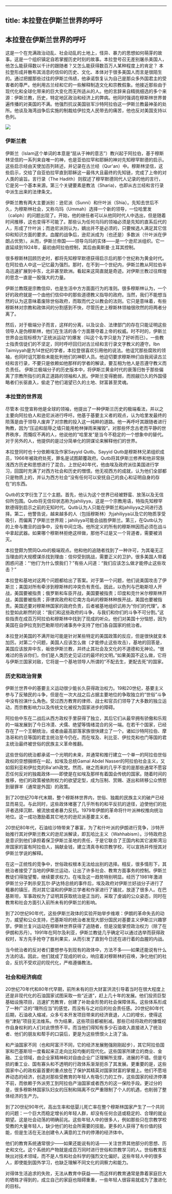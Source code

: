 ---
title: 本拉登在伊斯兰世界的呼吁
----

## 本拉登在伊斯兰世界的呼吁

这是一个在充满政治动乱、社会动乱的土地上，怪异、暴力的思想如何萌芽的故事。这是一个组织镇定自若掌握历史时刻的故事。本拉登号召无差别屠杀美国人，他怎么能获得数以千计的跟随者？又怎么能获得数百万人某种程度上的肯定？ 本拉登形成并散布其消息的信仰的历史、文化、本体对于很多美国人而言是很陌生的。通过把握那些过往的伊斯兰伟绩，他承诺恢复认为自己是那众多外国君主的受害者的尊严。他利用古兰经和它的一些解释制造文化和宗教假象。他接近那些由于现代化和全球化带来的巨大变化而无所适从的人。他的言辞来自精挑细选的多个来源：伊斯兰教，历史，特定地区政治和经济上的弊病。他同时强调在穆斯林世界普遍传播的对美国的不满。他强烈抗议美国驻军沙特阿拉伯这一伊斯兰教最神圣的处所。他谈及海湾战争后实施的制裁给伊拉克人民带去的痛苦，他也反对美国支持以色列。

![](066.jpg)


### 伊斯兰教

伊斯兰（Islam这个单词的本意是“屈从于神的意志”）教兴起于阿拉伯，基于穆斯林坚信的一系列来自唯一的神，也是亚伯拉罕和耶稣的神对先知穆罕默德的启示。这些启示经由天使加百列转述，并记录在古兰经（Qur'an）中。穆斯林坚信，这些启示，交给了自亚伯拉罕直到耶稣这一最伟大且最终的先知链，完成了上帝的对人类的谕旨。言行录（The Hadith）则叙述了穆罕默德同代人记录的他的言行，它是另一个基本来源。第三个关键要素是教法（Sharia)，也即从古兰经和言行录中派生出来的法律条文。

伊斯兰教有两大主要派别：逊尼派（Sunni）和什叶派（Shia）。先知去世后不久，为穆斯林社会，又称乌玛（Ummah）选择一个新的领导，一位哈里发（caliph）的问题出现了。开始，他的继任者可以从他同时代人中选出，但是随着时间推移，这也变得不可能了。那些认为任何乌玛的领袖必须是先知的直系后代的人，形成了什叶派；而逊尼派则认为，嫡出并不是必须的，只要候选人满足其它信仰和知识方面的要求。血腥的战争后，逊尼派成为（也还是）多数派（什叶派在伊朗占优势）。从而，伊斯兰帝国——领导乌玛的实体——是一个逊尼派组织。它一直延续到1924年，最初由阿拉伯控制，其后由奥斯曼·土耳其控制。

很多穆斯林回顾历史时，都将先知穆罕默德获得启示后的那个世纪称为黄金时代。在阿拉伯人中这一记忆最为强烈。那时，在不到一个世纪内，伊斯兰教从阿拉伯半岛迅速扩展到中东，北非甚至欧洲。看起来这简直就是奇迹。对伊斯兰教过往辉煌的思念一直是一股强大的力量。

伊斯兰教既是宗教信仰，也是生活中方方面面行为的准则。很多穆斯林认为，一个好的政府就是一个由他们信仰中的那些道德教义指导的政府。当然，我们不能想当然的认为这意味着废除世俗政府，而取而代之以教会的法则。它只是意味着，有些穆斯林对宗教和政体间的分割感到不快，尽管历史上穆斯林领袖很欣然的将两者分离了。

然后，对于极端分子而言，这样的分离，以及议会、法律部门的存在只能证明这些领导人是伪穆斯林，他们在生活的各个方面篡夺着上帝的权威。时不时的，伊斯兰世界会出现标榜为“正统派运动”的爆发（叫这个名字只是为了好听而已）。一些教士指责信徒们的不坚定，同时呼吁回归对古兰经和言行录文字教义的遵守。Ibn Taimiyyah是为14世纪的学者，本拉登很喜欢引用他的说法。他诅咒那些腐败的领袖，也同时诅咒那些未能批判他们的神职人员。他迫切要求穆斯林们自我阅读古兰经和言行录，不要只是依赖如他那样的学者的解读，要互相为他人是否遵守教义而负责任。 伊斯兰极端分子的历史版本中，将伊斯兰黄金时代的衰落归咎于那些偏离了宗教所指引的真正道路的领袖和人民。伊斯兰变得脆弱，而觊觎已久的外国侵略者们长驱直入，偷走了他们渴望已久的土地、财富甚至灵魂。

### 本拉登的世界观

尽管本·拉登宣称他是全球的领袖，他提出了一种伊斯兰历史的极端看法，并以之主要向阿拉伯人和逊尼派进行呼吁。他基于基要主义者的观点，认为哈里发最终的陨落是由于领导人废弃了对宗教的投入这一纯粹的道路。他一再呼吁其跟随者进行殉教，因为“压迫和屈辱之墙只能用枪林弹雨来摧毁”。对那些怀念古老而平静的世界秩序，而慨叹不再的人，他说他的“哈里发”是当今不稳定的一个想象中的替代。对于另外的人，他提供的是过分简单化的阴谋论来解释他们的世界。

本拉登同时也十分依赖埃及作家Sayyid Qutb。Sayyid Qutb是穆斯林兄弟组织成员，1966年被政府处死，罪名是试图颠覆政府。Qutb将其伊斯兰修养和他非常肤浅西方历史和思想进行了混合。上世纪40年代，他由埃及政府派往美国进行学习，回国时充满了对西方社会和历史的憎恨。他无视西方的成就，认为他们全部都只是物质上的，并认为西方社会“没有任何可以安抚自己的良心和证明自身的存在”的东西。

Qutb的文字衍生了三个主题。首先，他认为这个世界已经被野蛮、放荡以及无信仰所包围。Qutb将无信仰状态称为jahiliyya，这是一个宗教用语，特指先知穆罕默德得到启示之前的无知时代。Qutb认为人只能在伊斯兰和jahiliyya之间进行选择。第二，他警告说，越来越多的人（包括穆斯林）为jahiliyya以及它的物质享受吸引，而偏离了伊斯兰世界观；jahiliyya可能会战胜伊斯兰。第三，在Qutb认为的上帝与撒旦的战争中，没有中间立场。他所定义的所有的穆斯林因而必须在战斗中拿起武器。如果哪个穆斯林拒绝这样做，那他不过是又一个背道者，需要被消灭。

本拉登颇为赞同Qutb的极端观点。他和他的追随者找到了一种许可，为其毫无正当理由的大规模谋杀找到理由：信仰受到挑战，需要正义的卫护。很多美国人带着困惑问道：“‘他们’为什么恨我们？”有些人问道：“我们应该怎么做才能停止这些攻击？”

本拉登和基地对这两个问题都给出了答案。对于第一个问题，他们说美国攻击了伊斯兰；美国对所有牵涉到穆斯林的冲突负有责任。因此，以色列与巴勒斯坦人开战，美国要被指责；俄罗斯和车臣开战，美国要被指责；印度和克什米尔穆斯林开战，美国要被指责；菲律宾政府和它南方岛屿的穆斯林种族开战，美国也要被指责。美国还要对穆斯林国家的政府负责，后者被基地组织讥称为“你们的代理”。本拉登如此断然的说：“我们和这些政府的斗争，与我们和你们的斗争不可分割。”这些指责在成百万阿拉伯和穆斯林中找到了现成的听众。他们对美国十分恼怒，因为美国在自伊拉克到巴勒斯坦的诸事务中支持了他们各自国家的统治者。

本拉登对美国的不满开始可能是针对某些特定的美国政策的反应，但是很快就变本加厉。对第二个问题，美国人应该怎么做（才能停止这些攻击），基地的回答是，美国应该放弃中东，皈依伊斯兰教，并终止其社会及文化的不道德和无神论。“很难过的告诉你们，你们是人类历史见证过的最坏的文明。”如果美国不这么做，它将与伊斯兰国家对敌，它将是一个基地领导人所谓的“不配去生，更配去死”的国家。

### 历史和政治背景

伊斯兰世界中的基要主义运动很少能长久获得政治权力。19和20世纪，基要主义参与了反殖民的斗争，但是在一次大战之后占据主要地位的争取独立的“世俗”斗争中没有扮演什么角色。受过西方教育的律师、战士和官员们领导了大多数的独立运动，而宗教影响力以及传统文化被视为国家进步的障碍。

阿拉伯中东在二战后从西方政权手里获得了独立，其后它们从最早拥有骄傲和乐观的一端发展到了今日冷漠、犬儒、绝望等情绪混合的另一端。在若干个国家，已经存在了一个王朝统治，或者由最高部落家族很快建立了一个。诸如沙特阿拉伯、摩洛哥和约旦等国的君主统治至今仍在。而在埃及、利比亚、伊拉克和也门等国的君主统治最终被世俗的民族主义革命推翻。

这些世俗的统治都承诺一个光明的未来，并通常和推行建立一个单一的阿拉伯世俗政权的空想捆绑在一起，如埃及总统Gamal Abdel Nasser的阿拉伯社会主义，又如叙利亚和伊拉克的Ba'ath政党。然而，继之而来的几乎不变的是那些通常不愿容忍任何反对的独裁政体——即使是在如埃及那样有着国会传统的国家。随着时间的推移，他们的政策被依附权力的欲望定型，成为压制、赏赐、逐出和转移公众愤怒到替罪羊（通常是外国）的政策。

到了20世纪70年代末期，整个穆斯林世界内，世俗、独裁的民族主义的破产已经显而易见。与此同时，这些政体堵塞了几乎所有的和平反抗的途径，迫使他们的批评者选择沉默、被流放或者暴力反抗。1979年伊朗的革命将什叶派神权推向统治地位。这一成功激励着其它地方的逊尼派基要主义者。

20世纪80年代，石油给沙特带来了暴富，为了和什叶派的伊朗进行竞争，沙特开始推行其对伊斯兰教义的逊尼派解读，即瓦哈比主义（Wahhabism）。沙特政府总是意识到他们承担着保卫伊斯兰圣地的责任，于是它联合了王国内和其它波斯湾沿岸国家的富有阿拉伯人，捐献金钱，建立清真寺和宗教学校，可以宣扬并传授其对伊斯兰学说的解释。

在这一正统性的竞争中，世俗政权根本无法给出别的选择。相反，很多情形下，其统治者接受了当地的伊斯兰运动，让出了许多社会、教育方面事务的控制。伊斯兰教徒们得陇望蜀，继续要求权力。在埃及这一趋势特别明显。经历了1981年激进伊斯兰分子刺杀安瓦尔·萨达特总统的事件后，埃及政府对伊斯兰好战分子进行了粗暴的镇压，而对其它温和的伊斯兰学者和作家进行了骚扰，放逐了很多人。在巴基斯坦，军事政权为了证明其获取统治是正当的，采取了虔诚的公众姿态，同时在教育和社会方面引入前所未有的伊斯兰的影响。

到了20世纪90年代，这些伊斯兰政体的实验开始举步维艰：伊朗的革命失去的动力，威望和公众支持，巴基斯坦的统治者发现大部分国民对基要主义伊斯兰兴趣寥寥。伊斯兰复兴运动在穆斯林世界获得了追随者，但是没能掌控政治权力（除了在伊朗和苏丹）。1991年在阿尔及利亚，伊斯兰教徒几乎确定可以通过选举而获得政权时，军方先手抢夺了胜利果实，从而引发了直到今日还在进行着的血腥的内战。

当今统治者的反对者们要想参与到现有的政体中，方法不多——如果还能说有什么方法的话。因此，他们就成了现成的听众，响应着对穆斯林的召唤，净化他们的社会，反抗不受欢迎的现代化，严格遵循教法。

### 社会和经济病症

20世纪70年代和80年代早期，前所未有的巨大财富洪流引导着当时在很大程度上还是非现代化的石油国家试图采取一些“近道”，赶上几十年的发展。他们投资巨型基础设施项目，迅速扩充教育，创建了补助金形势的社会保障体系。这些体系形成了一种广泛的“理所应当”的感觉，而没有与之对应的社会责任感。20世纪80年代后期，石油收入缩减，众多亏本开发项目带来的经济衰退，人口的增长，使得这些“津贴”项目无法维系。作为结果，这些项目都被削减。那些已经将政府的慷慨视作自身权利的人们对此愤愤不平。而当他们得知有多少石油收入直接进入了统治者、他们的朋友和帮手的口袋后，更是为这些愤恨火上浇了油。

和产油国家不同（也和阿富汗不同，它的经济发展勉强刚刚起步），其它阿拉伯国家和巴基斯坦一度看起来正走向比较均衡的现代化。这些国家所建立的商业、金融、工业领域，由企业家精神和对自由企业广泛理解所支撑，进展的不错。但是亏损的重工业、国有寡头和不透明的行政体系渐渐扼杀了其发展。更重要的是，这些国家中心的政权最首要的重点放在了保护其精英对国家财富的掌握上。他们不愿培养动态的经济，创造对那些受教育的年轻人有吸引力的工作，这些国家的经济停滞不前，而依赖于外派劳工到阿拉伯产油国家或者西方的这一保险手段。更过分的是，很多穆斯林国家队妇女的压制和隔离不仅严重限制了个人的机遇，也削弱了整体经济的生产力。

到了20世纪90年代，高出生率和低婴儿死亡率在整个穆斯林国家产生了一个共同的问题：一个巨大而稳定增长的年轻人群，却没有任何合适或稳定的、合理的就业期望。这是社会动荡的明确前兆。这些年轻人中的很多人，例如那些只在宗教学校受教的大量年轻人，缺少他们的社会所需要的技能。更多的人获得了有价值的技能，但是生活在无法创建令人满意的工作的停滞的经济体中。

他们的教育系统通常很少——如果还能说有的话——关注世界其他部分的思想、历史和文化。这个系统的产物就是成百万同时进行世俗和宗教学习的人。世俗教育反映出对技术领域，而不是人性和社会科学的强烈文化偏好。这些年轻人中的很多人，即使能到国外学习，也缺乏理解不同文化的洞察力和能力。

对得体生活追求的失败，无法从教育中获益——而这样的教育通常是靠着家庭巨大的牺牲才得到的，成立自己的家庭也阻碍重重，一些年轻人很容易就成为了激进化的目标。